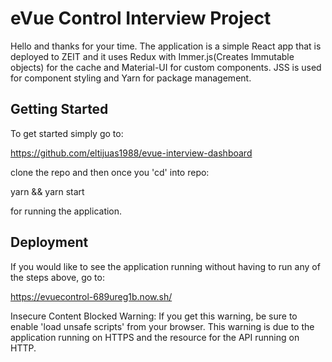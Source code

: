# eVue Control Interview Project

Hello and thanks for your time. The application is a simple React app that is deployed to ZEIT and it uses Redux with Immer.js(Creates Immutable objects) for the cache and Material-UI for custom components. JSS is used for component styling and Yarn for package management.

## Getting Started

To get started simply go to:

https://github.com/eltijuas1988/evue-interview-dashboard

clone the repo and then once you 'cd' into repo:

yarn && yarn start

for running the application.

## Deployment

If you would like to see the application running without having to run any of the steps above, go to:

https://evuecontrol-689ureg1b.now.sh/

Insecure Content Blocked Warning: If you get this warning, be sure to enable 'load unsafe scripts' from your browser. This warning is due to the application running on HTTPS and the resource for the API running on HTTP.
